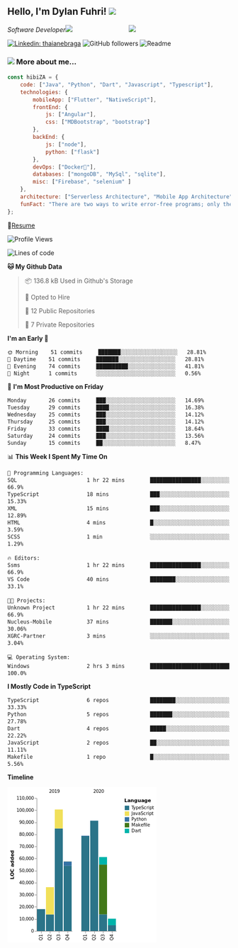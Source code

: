 <h2>Hello, I'm Dylan Fuhri! <img src="https://media.giphy.com/media/12oufCB0MyZ1Go/giphy.gif" width="50"></h2>
<img align='right' src="https://media.giphy.com/media/836HiJc7pgzy8iNXCn/giphy.gif" width="230">
<p><em>Software Developer</a><img src="https://media.giphy.com/media/WUlplcMpOCEmTGBtBW/giphy.gif" width="30"> 
</em></p>

[![Linkedin: thaianebraga](https://img.shields.io/badge/-Dylan-blue?style=flat-square&logo=Linkedin&logoColor=white&link=https://www.linkedin.com/in/dylan-fuhri/)](https://www.linkedin.com/in/dylan-fuhri/)
![GitHub followers](https://img.shields.io/github/followers/HibiZA?style=social)
![Readme](https://github.com/HibiZA/HibiZA/workflows/Readme/badge.svg)

### <img src="https://media.giphy.com/media/VgCDAzcKvsR6OM0uWg/giphy.gif" width="50"> More about me...  

```javascript
const hibiZA = {
    code: ["Java", "Python", "Dart", "Javascript", "Typescript"],
    technologies: {
        mobileApp: ["Flutter", "NativeScript"],
        frontEnd: {
            js: ["Angular"],
            css: ["MDBootstrap", "bootstrap"]
        },
        backEnd: {
            js: ["node"],
            python: ["flask"]
        },
        devOps: ["Docker🐳"],
        databases: ["mongoDB", "MySql", "sqlite"],
        misc: ["Firebase", "selenium" ]
    },
    architecture: ["Serverless Architecture", "Mobile App Architecture"],
    funFact: "There are two ways to write error-free programs; only the third one works"
};
```
📝[Resume](https://drive.google.com/file/d/1RjxKCcvUeoyYgnL_eCwQ9zay77Ayr0Xu/view?usp=sharing)
<!--START_SECTION:waka-->
![Profile Views](http://img.shields.io/badge/Profile%20Views-0-blue)

![Lines of code](https://img.shields.io/badge/From%20Hello%20World%20I%27ve%20Written-171819%20lines%20of%20code-blue)

**🐱 My Github Data** 

> 📦 136.8 kB Used in Github's Storage 
 > 
> 💼 Opted to Hire
 > 
> 📜 12 Public Repositories
 > 
> 🔑 7 Private Repositories 

**I'm an Early 🐤** 

```text
🌞 Morning    51 commits     ███████░░░░░░░░░░░░░░░░░░   28.81% 
🌆 Daytime    51 commits     ███████░░░░░░░░░░░░░░░░░░   28.81% 
🌃 Evening    74 commits     ██████████░░░░░░░░░░░░░░░   41.81% 
🌙 Night      1 commits      ░░░░░░░░░░░░░░░░░░░░░░░░░   0.56%

```
📅 **I'm Most Productive on Friday** 

```text
Monday       26 commits     ███░░░░░░░░░░░░░░░░░░░░░░   14.69% 
Tuesday      29 commits     ████░░░░░░░░░░░░░░░░░░░░░   16.38% 
Wednesday    25 commits     ███░░░░░░░░░░░░░░░░░░░░░░   14.12% 
Thursday     25 commits     ███░░░░░░░░░░░░░░░░░░░░░░   14.12% 
Friday       33 commits     ████░░░░░░░░░░░░░░░░░░░░░   18.64% 
Saturday     24 commits     ███░░░░░░░░░░░░░░░░░░░░░░   13.56% 
Sunday       15 commits     ██░░░░░░░░░░░░░░░░░░░░░░░   8.47%

```


📊 **This Week I Spent My Time On** 

```text
💬 Programming Languages: 
SQL                      1 hr 22 mins        ████████████████░░░░░░░░░   66.9% 
TypeScript               18 mins             ███░░░░░░░░░░░░░░░░░░░░░░   15.33% 
XML                      15 mins             ███░░░░░░░░░░░░░░░░░░░░░░   12.89% 
HTML                     4 mins              █░░░░░░░░░░░░░░░░░░░░░░░░   3.59% 
SCSS                     1 min               ░░░░░░░░░░░░░░░░░░░░░░░░░   1.29%

🔥 Editors: 
Ssms                     1 hr 22 mins        ████████████████░░░░░░░░░   66.9% 
VS Code                  40 mins             ████████░░░░░░░░░░░░░░░░░   33.1%

🐱‍💻 Projects: 
Unknown Project          1 hr 22 mins        ████████████████░░░░░░░░░   66.9% 
Nucleus-Mobile           37 mins             ███████░░░░░░░░░░░░░░░░░░   30.06% 
XGRC-Partner             3 mins              ░░░░░░░░░░░░░░░░░░░░░░░░░   3.04%

💻 Operating System: 
Windows                  2 hrs 3 mins        █████████████████████████   100.0%

```

**I Mostly Code in TypeScript** 

```text
TypeScript               6 repos             ████████░░░░░░░░░░░░░░░░░   33.33% 
Python                   5 repos             ███████░░░░░░░░░░░░░░░░░░   27.78% 
Dart                     4 repos             █████░░░░░░░░░░░░░░░░░░░░   22.22% 
JavaScript               2 repos             ██░░░░░░░░░░░░░░░░░░░░░░░   11.11% 
Makefile                 1 repo              █░░░░░░░░░░░░░░░░░░░░░░░░   5.56%

```


**Timeline**

![Chart not found](https://raw.githubusercontent.com/HibiZA/HibiZA/master/charts/bar_graph.png) 


<!--END_SECTION:waka-->
